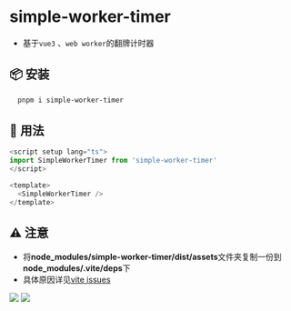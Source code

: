 # simple-worker-timer

- 基于`vue3` 、`web worker`的翻牌计时器

## 📦 安装

```bash
  pnpm i simple-worker-timer
```

## 🚗 用法

```ts
<script setup lang="ts">
import SimpleWorkerTimer from 'simple-worker-timer'
</script>

<template>
  <SimpleWorkerTimer />
</template>
```

## ⚠️ 注意

- 将**node_modules/simple-worker-timer/dist/assets**文件夹复制一份到**node_modules/.vite/deps**下
- 具体原因详见[vite issues](https://github.com/vitejs/vite/issues/9861)

![](https://cdn.jsdelivr.net/gh/Ten-K/picgo/img/20220829160248.png)
![](https://cdn.jsdelivr.net/gh/Ten-K/picgo/img/20220829150922.png)
